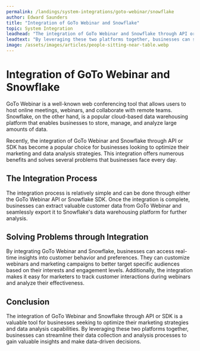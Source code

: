 ```yaml
---
permalink: /landings/system-integrations/goto-webinar/snowflake
author: Edward Saunders
title: "Integration of GoTo Webinar and Snowflake"
topic: System Integration
leadhead: "The integration of GoTo Webinar and Snowflake through API or SDK is a valuable tool for businesses seeking to optimize their marketing strategies and data analysis capabilities"
leadtext: "By leveraging these two platforms together, businesses can streamline their data collection and analysis processes to gain valuable insights and make data-driven decisions."
image: /assets/images/articles/people-sitting-near-table.webp
---
```

<div class="arttext">	<h1>Integration of GoTo Webinar and Snowflake</h1>
	<p>GoTo Webinar is a well-known web conferencing tool that allows users to host online meetings, webinars, and collaborate with remote teams. Snowflake, on the other hand, is a popular cloud-based data warehousing platform that enables businesses to store, manage, and analyze large amounts of data.</p>
	<p>Recently, the integration of GoTo Webinar and Snowflake through API or SDK has become a popular choice for businesses looking to optimize their marketing and data analysis strategies. This integration offers numerous benefits and solves several problems that businesses face every day.</p>
	<h2>The Integration Process</h2>
	<p>The integration process is relatively simple and can be done through either the GoTo Webinar API or Snowflake SDK. Once the integration is complete, businesses can extract valuable customer data from GoTo Webinar and seamlessly export it to Snowflake's data warehousing platform for further analysis.</p>
	<h2>Solving Problems through Integration</h2>
	<p>By integrating GoTo Webinar and Snowflake, businesses can access real-time insights into customer behavior and preferences. They can customize webinars and marketing campaigns to better target specific audiences based on their interests and engagement levels. Additionally, the integration makes it easy for marketers to track customer interactions during webinars and analyze their effectiveness.</p>
	<h2>Conclusion</h2>
	<p>The integration of GoTo Webinar and Snowflake through API or SDK is a valuable tool for businesses seeking to optimize their marketing strategies and data analysis capabilities. By leveraging these two platforms together, businesses can streamline their data collection and analysis processes to gain valuable insights and make data-driven decisions.</p>
</div>